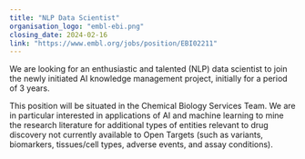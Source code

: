 ```yaml
---
title: "NLP Data Scientist"
organisation_logo: "embl-ebi.png"
closing_date: 2024-02-16
link: "https://www.embl.org/jobs/position/EBI02211"
---
```

We are looking for an enthusiastic and talented (NLP) data scientist to join the newly initiated AI knowledge management project, initially for a period of 3 years. 

This position will be situated in the Chemical Biology Services Team. We are in particular interested in applications of AI and machine learning to mine the research literature for additional types of entities relevant to drug discovery not currently available to Open Targets (such as variants, biomarkers, tissues/cell types, adverse events, and assay conditions).
